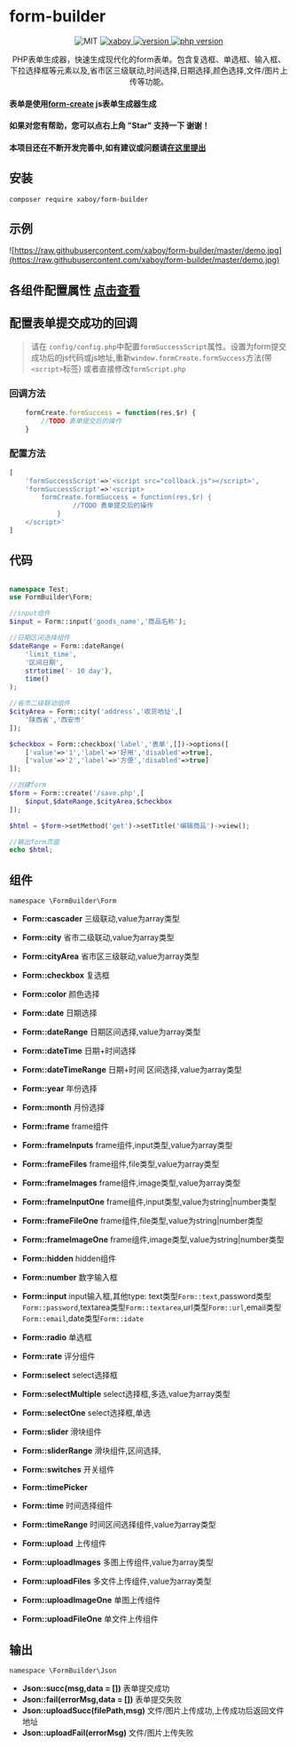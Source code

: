 # form-builder

<p align="center">
    <img src="https://img.shields.io/badge/License-MIT-yellow.svg" alt="MIT" />
  <a href="https://github.com/xaboy">
    <img src="https://img.shields.io/badge/Author-xaboy-blue.svg" alt="xaboy" />
  </a>
  <a href="https://packagist.org/packages/xaboy/form-builder">
    <img src="https://img.shields.io/packagist/v/xaboy/form-builder.svg" alt="version" />
  </a>
  <a href="https://packagist.org/packages/xaboy/form-builder">
    <img src="https://img.shields.io/packagist/php-v/xaboy/form-builder.svg" alt="php version" />
  </a>
</p>

<p align="center">
PHP表单生成器，快速生成现代化的form表单。包含复选框、单选框、输入框、下拉选择框等元素以及,省市区三级联动,时间选择,日期选择,颜色选择,文件/图片上传等功能。
</p>


#### 表单是使用[form-create](https://github.com/xaboy/form-create) js表单生成器生成

#### 如果对您有帮助，您可以点右上角 "Star" 支持一下 谢谢！
 
#### 本项目还在不断开发完善中,如有建议或问题请[在这里提出](https://github.com/xaboy/form-builder/issues/new)


## 安装
`composer require xaboy/form-builder`

## 示例

![https://raw.githubusercontent.com/xaboy/form-builder/master/demo.jpg](https://raw.githubusercontent.com/xaboy/form-builder/master/demo.jpg)


## 各组件配置属性 [点击查看](https://github.com/xaboy/form-builder/tree/master/src/components)

## 配置表单提交成功的回调
> 请在 `config/config.php`中配置`formSuccessScript`属性。设置为form提交成功后的js代码或js地址,重新`window.formCreate.formSuccess`方法(带`<script>`标签) 或者直接修改`formScript.php`
### 回调方法
```javascript
    formCreate.formSuccess = function(res,$r) {
        //TODO 表单提交后的操作
    }
```
### 配置方法
```php
[
    'formSuccessScript'=>'<script src="collback.js"></script>',
    'formSuccessScript'=>'<script>
        formCreate.formSuccess = function(res,$r) {
                //TODO 表单提交后的操作
            }
    </script>'
]
```


## 代码
```php

namespace Test;
use FormBuilder\Form;

//input组件
$input = Form::input('goods_name','商品名称');

//日期区间选择组件
$dateRange = Form::dateRange(
    'limit_time',
    '区间日期',
    strtotime('- 10 day'),
    time()
);

//省市二级联动组件
$cityArea = Form::city('address','收货地址',[
    '陕西省','西安市'
]);

$checkbox = Form::checkbox('label','表单',[])->options([
    ['value'=>'1','label'=>'好用','disabled'=>true],
    ['value'=>'2','label'=>'方便','disabled'=>true]
]);

//创建form
$form = Form::create('/save.php',[
    $input,$dateRange,$cityArea,$checkbox
]);

$html = $form->setMethod('get')->setTitle('编辑商品')->view();

//输出form页面
echo $html;
```

## 组件
`namespace \FormBuilder\Form`

* **Form::cascader** 三级联动,value为array类型
* **Form::city** 省市二级联动,value为array类型
* **Form::cityArea** 省市区三级联动,value为array类型


* **Form::checkbox** 复选框
* **Form::color** 颜色选择


* **Form::date** 日期选择
* **Form::dateRange** 日期区间选择,value为array类型
* **Form::dateTime** 日期+时间选择
* **Form::dateTimeRange** 日期+时间 区间选择,value为array类型
* **Form::year** 年份选择
* **Form::month** 月份选择


* **Form::frame** frame组件
* **Form::frameInputs** frame组件,input类型,value为array类型
* **Form::frameFiles** frame组件,file类型,value为array类型
* **Form::frameImages** frame组件,image类型,value为array类型
* **Form::frameInputOne** frame组件,input类型,value为string|number类型
* **Form::frameFileOne** frame组件,file类型,value为string|number类型
* **Form::frameImageOne** frame组件,image类型,value为string|number类型


* **Form::hidden** hidden组件
* **Form::number** 数字输入框
* **Form::input** input输入框,其他type: text类型`Form::text`,password类型`Form::password`,textarea类型`Form::textarea`,url类型`Form::url`,email类型`Form::email`,date类型`Form::idate`
* **Form::radio** 单选框
* **Form::rate** 评分组件


* **Form::select** select选择框
* **Form::selectMultiple** select选择框,多选,value为array类型
* **Form::selectOne** select选择框,单选


* **Form::slider** 滑块组件
* **Form::sliderRange** 滑块组件,区间选择,


* **Form::switches** 开关组件


* **Form::timePicker** 
* **Form::time** 时间选择组件
* **Form::timeRange** 时间区间选择组件,value为array类型


* **Form::upload** 上传组件
* **Form::uploadImages** 多图上传组件,value为array类型
* **Form::uploadFiles** 多文件上传组件,value为array类型
* **Form::uploadImageOne** 单图上传组件
* **Form::uploadFileOne** 单文件上传组件

## 输出
`namespace \FormBuilder\Json`

* **Json::succ(msg,data = [])** 表单提交成功
* **Json::fail(errorMsg,data = [])** 表单提交失败
* **Json::uploadSucc(filePath,msg)** 文件/图片上传成功,上传成功后返回文件地址
* **Json::uploadFail(errorMsg)** 文件/图片上传失败
